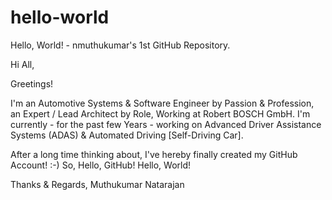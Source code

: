 # hello-world
Hello, World! - nmuthukumar's 1st GitHub Repository.

Hi All,

Greetings!

I'm an Automotive Systems & Software Engineer by Passion & Profession,
an Expert / Lead Architect by Role,
Working at Robert BOSCH GmbH.
I'm currently - for the past few Years - working on Advanced Driver Assistance Systems (ADAS) & Automated Driving [Self-Driving Car].

After a long time thinking about, I've hereby finally created my GitHub Account! :-)
So, Hello, GitHub! Hello, World!

Thanks & Regards,
Muthukumar Natarajan
